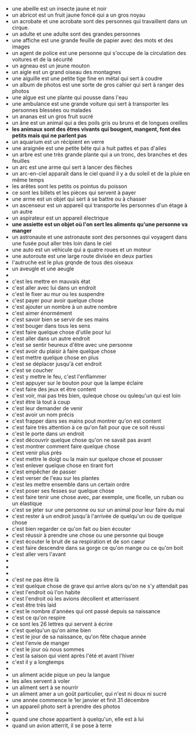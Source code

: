 - une abeille est un insecte jaune et noir
- un abricot est un fruit jaune foncé qui a un gros noyau
- un acrobate et une acrobate sont des personnes qui travaillent dans un cirque.
- un adulte et une adulte sont des grandes personnes
- une affiche est une grande feuille de papier avec des mots et des images
- un agent de police est une personne qui s'occupe de la circulation des voitures et de la sécurité
- un agneau est un jeune mouton
- un aigle est un grand oiseau des montagnes
- une aiguille est une petite tige fine en métal qui sert à coudre
- un album de photos est une sorte de gros cahier qui sert à ranger des photos
- une algue est une plante qui pousse dans l'eau
- une ambulance est une grande voiture qui sert à transporter les personnes blessées ou malades
- un ananas est un gros fruit sucré
- un âne est un animal qui a des poils gris ou bruns et de longues oreilles
- **les animaux sont des êtres vivants qui bougent, mangent, font des petits mais qui ne parlent pas**
- un aquarium est un récipient en verre
- une araignée est une petite bête qui a huit pattes et pas d'ailes
- un arbre est une très grande plante qui a un tronc, des branches et des feuilles
- un arc est une arme qui sert à lancer des flèches
- un arc-en-ciel apparaît dans le ciel quand il y a du soleil et de la pluie en même temps
- les arêtes sont les petits os pointus du poisson
- ce sont les billets et les pièces qui servent à payer
- une arme est un objet qui sert à se battre ou à chasser
- un ascenseur est un appareil qui transporte les personnes d'un étage à un autre
- un aspirateur est un appareil électrique
- **une assiette est un objet où l'on sert les aliments qu'une personne va manger**
- un astronaute et une astronaute sont des personnes qui voyagent dans une fusée pout aller très loin dans le ciel
- une auto est un véhicule qui a quatre roues et un moteur
- une autoroute est une large route divisée en deux parties
- l'autruche est le plus grqnde de tous des oiseaux
- un aveugle et une aeugle
-
- c'est les mettre en mauvais état
- c'est aller avec lui dans un endroit
- c'est le fixer au mur ou les suspendre
- c'est payer pour avoir quelque chose
- c'est ajouter un nombre à un autre nombre
- c'est aimer énormément
- c'est savoir bien se servir de ses mains
- c'est bouger dans tous les sens
- c'est faire quelque chose d'utile pour lui
- c'est aller dans un autre endroit
- c'est se sentir heureux d'être avec une personne
- c'est avoir du plaisir à faire quelque chose
- c'est mettre quelque chose en plus
- c'est se déplacer jusqu'à cet endroit
- c'est se coucher
- c'est y mettre le feu, c'est l'enflammer
- c'est appuyer sur le bouton pour que la lampe éclaire
- c'est faire des jeux et être content
- c'est voir, mai pas très bien, quleque chose ou qulequ'un qui est loin
- c'est être là tout à coup
- c'est leur demander de venir
- c'est avoir un nom précis
- c'est frapper dans ses mains pout montrer qu'on est content
- c'est faire très attention à ce qu'on fait pour que ce soit réussi
- c'est le porte dans un endroit
- c'est découvrir quelque chose qu'on ne savait pas avant
- c'est montrer comment faire quelque chose
- c'est venir plus près
- c'est mettre le doigt ou la main sur quelque chose et pousser
- c'est enlever quelque chose en tirant fort
- c'est empêcher de passer
- c'est verser de l'eau sur les plantes
- c'est les mettre ensemble dans un certain ordre
- c'est poser ses fesses sur quelque chose
- c'est faire tenir une chose avec, par exemple, une ficelle, un ruban ou un élastique
- c'est se jeter sur une personne ou sur un animal pour leur faire du mal
- c'est rester à un endroit jusqu'à l'arrivée de quelqu'un ou de quelque chose
- c'est bien regarder ce qu'on fait ou bien écouter
- c'est réussir à prendre une chose ou une personne qui bouge
- c'est écouter le bruit de sa respiration et de son caeur
- c'est faire descendre dans sa gorge ce qu'on mange ou ce qu'on boit
- c'est aller vers l'avant
-
-
-
- c'est ne pas être là
- c'est quelque chose de grave qui arrive alors qu'on ne s'y attendait pas
- c'est l'endroit où l'on habite
- c'est l'endroit où les avions décollent et atterrissent
- c'est être très laid
- c'est le nombre d'années qui ont passé depuis sa naissance
- c'est ce qu'on respire
- ce sont les 26 lettres qui servent à écrire
- c'est quelqu'un qu'on aime bien
- c'est le jour de sa naissance, qu'on fête chaque année
- c'est l'envie de manger
- c'est le jour où nous sommes
- c'est la saison qui vient après l'été et avant l'hiver
- c'est il y a longtemps
-
- un aliment acide pique un peu la langue
- les ailes servent à voler
- un aliment sert à se nourrir
- un aliment amer a un goût particulier, qui n'est ni doux ni sucré
- une année commence le 1er janvier et finit 31 décembre
- un appareil photo sert à prendre des photos
-
- quand une chose appartient à quelqu'un, elle est à lui
- quand un avion atterrit, il se pose à terre